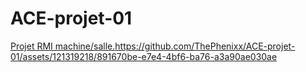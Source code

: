 # ACE-projet-01
[Projet RMI machine/salle.](https://github.com/ThePhenixx/ACE-projet-01/assets/121319218/891670be-e7e4-4bf6-ba76-a3a90ae030ae
)https://github.com/ThePhenixx/ACE-projet-01/assets/121319218/891670be-e7e4-4bf6-ba76-a3a90ae030ae

